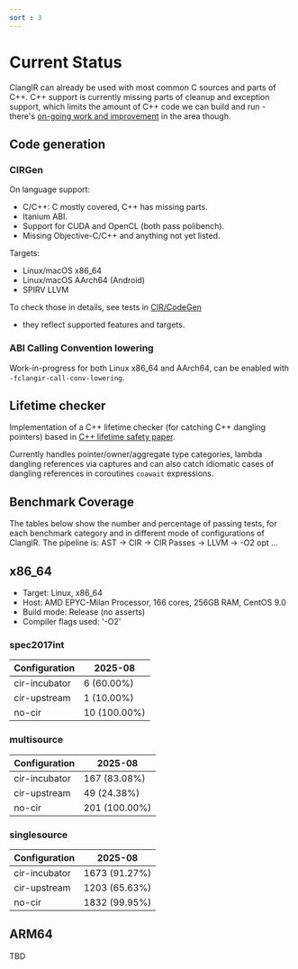 ```yaml
---
sort : 3
---
```

# Current Status

ClangIR can already be used with most common C sources and parts of C++.
C++ support is currently missing parts of cleanup and exception support,
which limits the amount of C++ code we can build and run - there's [on-going
work and improvement](https://github.com/llvm/clangir/issues) in the area though.

## Code generation

### CIRGen
On language support:
- C/C++: C mostly covered, C++ has missing parts.
- Itanium ABI.
- Support for CUDA and OpenCL (both pass polibench).
- Missing Objective-C/C++ and anything not yet listed.

Targets:
- Linux/macOS x86_64
- Linux/macOS AArch64 (Android)
- SPIRV LLVM

To check those in details, see tests in
[CIR/CodeGen](https://github.com/llvm/clangir/tree/main/clang/test/CIR/CodeGen)
- they reflect supported features and targets.

### ABI Calling Convention lowering

Work-in-progress for both Linux x86_64 and AArch64, can be enabled with `-fclangir-call-conv-lowering`.

## Lifetime checker

Implementation of a C++ lifetime checker (for catching C++
dangling pointers) based in [C++ lifetime safety
paper](https://www.open-std.org/jtc1/sc22/wg21/docs/papers/2019/p1179r1.pdf).

Currently handles pointer/owner/aggregate type categories, lambda dangling
references via captures and can also catch idiomatic cases of dangling
references in coroutines `coawait` expressions.

## Benchmark Coverage

The tables below show the number and percentage of passing tests, for each benchmark category and in different mode of configurations of ClangIR.
The pipeline is: AST -> CIR -> CIR Passes -> LLVM -> -O2 opt ...

## x86_64
- Target: Linux, x86_64
- Host: AMD EPYC-Milan Processor, 166 cores, 256GB RAM, CentOS 9.0
- Build mode: Release (no asserts)
- Compiler flags used: '-O2'

### spec2017int

| Configuration | 2025-08 |
|---------------|----------|
| cir-incubator | 6 (60.00%) |
| cir-upstream | 1 (10.00%) |
| no-cir | 10 (100.00%) |

### multisource

| Configuration | 2025-08 |
|---------------|----------|
| cir-incubator | 167 (83.08%) |
| cir-upstream | 49 (24.38%) |
| no-cir | 201 (100.00%) |

### singlesource

| Configuration | 2025-08 |
|---------------|----------|
| cir-incubator | 1673 (91.27%) |
| cir-upstream | 1203 (65.63%) |
| no-cir | 1832 (99.95%) |

## ARM64
TBD
